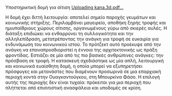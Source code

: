 
Υποστηρικτική δομή για σίτιση 
[Uploading kana.3d.pdf…]()

Η δομή έχει διττή λειτουργία: αποτελεί σημείο παροχής γευμάτων και κοινωνικής στήριξης. Περιλαμβάνει μαγειρείο, αποθήκη ξηρής τροφής και ημιυπαίθριους χώρους σίτισης, οργανωμένους γύρω από σκιερές αυλές. Η διάταξη επιδιώκει να ενθαρρύνει τη συλλογικότητα και την αλληλεπίδραση, μετατρέποντας την ανάγκη για τροφή σε ευκαιρία για ενδυνάμωση του κοινωνικού ιστού.
Το πρότζεκτ αυτό προέκυψε από την ανάγκη να επαναπροσδιοριστεί η έννοια της αρχιτεκτονικής ως πράξη φροντίδας. Εστιάζει σε μία από τις πιο βασικές ανθρώπινες ανάγκες: την πρόσβαση σε τροφή. Η κατασκευή σχεδιάστηκε ως μία απλή, λειτουργική και κοινωνικά ευαίσθητη δομή, η οποία μπορεί να εξυπηρετήσει πρόσφυγες και μετανάστες που διαμένουν προσωρινά σε μια επαρχιακή περιοχή κοντά στην Ουαγκαντούγκου, στη Μπουρκίνα Φάσο. Η επιλογή αυτής της περιοχής δεν είναι τυχαία: πρόκειται για μια περιοχή που πλήττεται από επισιτιστική ανασφάλεια και υποδομές σε κρίση.
